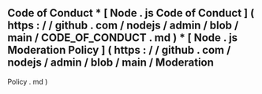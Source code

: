 #
Code
of
Conduct
*
[
Node
.
js
Code
of
Conduct
]
(
https
:
/
/
github
.
com
/
nodejs
/
admin
/
blob
/
main
/
CODE_OF_CONDUCT
.
md
)
*
[
Node
.
js
Moderation
Policy
]
(
https
:
/
/
github
.
com
/
nodejs
/
admin
/
blob
/
main
/
Moderation
-
Policy
.
md
)
